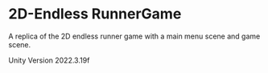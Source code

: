 # 2D-Endless RunnerGame
 
A replica of the 2D endless runner game with a main menu scene and game scene.

Unity Version 2022.3.19f 
